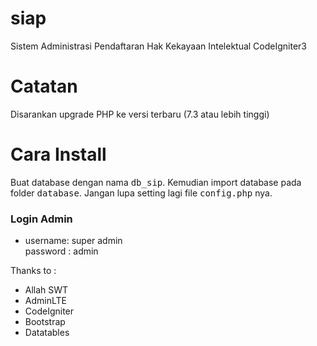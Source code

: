 # siap

Sistem Administrasi Pendaftaran Hak Kekayaan Intelektual CodeIgniter3

<h1>Catatan</h1>
<p>Disarankan upgrade PHP ke versi terbaru (7.3 atau lebih tinggi)</p>

<h1>Cara Install</h1>
Buat database dengan nama <kbd>db_sip</kbd>. Kemudian import database pada folder <kbd>database</kbd>. Jangan lupa setting lagi file <kbd>config.php</kbd> nya. 
<br/>

<h3>Login Admin</h3>
<ul>
<li>username: super admin <br/> password : admin </li>
</ul>

Thanks to :

<ul>
<li>Allah SWT</li>
<li>AdminLTE</li>
<li>CodeIgniter</li>
<li>Bootstrap</li>
<li>Datatables</li>
